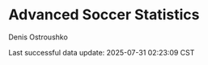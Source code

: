 # Advanced Soccer Statistics
Denis Ostroushko

<!-- gfm -->

Last successful data update: 2025-07-31 02:23:09 CST
